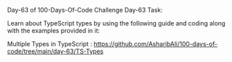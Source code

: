Day-63 of 100-Days-Of-Code Challenge Day-63 Task:

Learn about TypeScript types by using the following guide and coding along with the examples provided in it:

Multiple Types in TypeScript : https://github.com/AsharibAli/100-days-of-code/tree/main/day-63/TS-Types